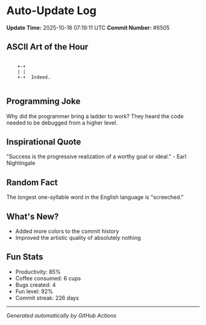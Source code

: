 # Auto-Update Log
**Update Time:** 2025-10-18 07:19:11 UTC
**Commit Number:** #6505

## ASCII Art of the Hour
```

    +-+
    | |
    +-+  Indeed.
        
```

## Programming Joke
Why did the programmer bring a ladder to work? They heard the code needed to be debugged from a higher level.

## Inspirational Quote
"Success is the progressive realization of a worthy goal or ideal." - Earl Nightingale

## Random Fact
The longest one-syllable word in the English language is "screeched." 

## What's New?
- Added more colors to the commit history
- Improved the artistic quality of absolutely nothing

## Fun Stats
- Productivity: 85%
- Coffee consumed: 6 cups
- Bugs created: 4
- Fun level: 92%
- Commit streak: 226 days

---
*Generated automatically by GitHub Actions*
